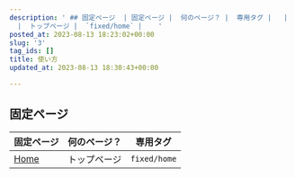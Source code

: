 ```yaml
---
description: ' ## 固定ページ  | 固定ページ |  何のページ？ |  専用タグ |   | --- | --- | --- |   | [Home](https://ribboncms.github.io/VanillaTemplate-DEMO/)
  |  トップページ |  `fixed/home` |    '
posted_at: 2023-08-13 18:23:02+00:00
slug: '3'
tag_ids: []
title: 使い方
updated_at: 2023-08-13 18:30:43+00:00

---
```


## 固定ページ

| 固定ページ |  何のページ？ |  専用タグ |  
| --- | --- | --- |  
| [Home](https://ribboncms.github.io/VanillaTemplate-DEMO/) |  トップページ |  `fixed/home` |  

